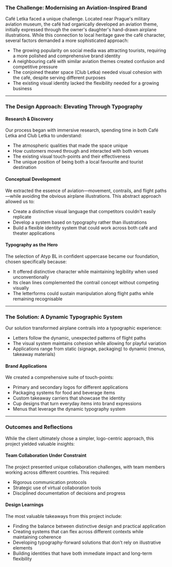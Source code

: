 ### The Challenge: Modernising an Aviation-Inspired Brand
Café Letka faced a unique challenge. Located near Prague's military aviation museum, the café had organically developed 
an aviation theme, initially expressed through the owner's daughter's hand-drawn airplane illustrations. 
While this connection to local heritage gave the café character, several factors demanded a more sophisticated approach:

- The growing popularity on social media was attracting tourists, requiring a more polished and comprehensive brand identity
- A neighbouring café with similar aviation themes created confusion and competitive pressure
- The conjoined theater space (Club Letka) needed visual cohesion with the café, despite serving different purposes
- The existing visual identity lacked the flexibility needed for a growing business

---

### The Design Approach: Elevating Through Typography
#### Research & Discovery
Our process began with immersive research, spending time in both Café Letka and Club Letka to understand:

- The atmospheric qualities that made the space unique
- How customers moved through and interacted with both venues
- The existing visual touch-points and their effectiveness
- The unique position of being both a local favourite and tourist destination

#### Conceptual Development
We extracted the essence of aviation—movement, contrails, and flight paths—while avoiding the obvious airplane illustrations. 
This abstract approach allowed us to:

- Create a distinctive visual language that competitors couldn't easily replicate
- Develop a system based on typography rather than illustrations
- Build a flexible identity system that could work across both café and theater applications

#### Typography as the Hero
The selection of Atyp BL in confident uppercase became our foundation, chosen specifically because:

- It offered distinctive character while maintaining legibility when used unconventionally
- Its clean lines complemented the contrail concept without competing visually
- The letterforms could sustain manipulation along flight paths while remaining recognisable

---

### The Solution: A Dynamic Typographic System
Our solution transformed airplane contrails into a typographic experience:

- Letters follow the dynamic, unexpected patterns of flight paths
- The visual system maintains cohesion while allowing for playful variation
- Applications range from static (signage, packaging) to dynamic (menus, takeaway materials)

#### Brand Applications
We created a comprehensive suite of touch-points:

- Primary and secondary logos for different applications
- Packaging systems for food and beverage items
- Custom takeaway carriers that showcase the identity
- Cup designs that turn everyday items into brand expressions
- Menus that leverage the dynamic typography system

---

### Outcomes and Reflections
While the client ultimately chose a simpler, logo-centric approach, this project yielded valuable insights:

#### Team Collaboration Under Constraint
The project presented unique collaboration challenges, with team members working across different countries. This required:

- Rigorous communication protocols
- Strategic use of virtual collaboration tools
- Disciplined documentation of decisions and progress

#### Design Learnings
The most valuable takeaways from this project include:

- Finding the balance between distinctive design and practical application
- Creating systems that can flex across different contexts while maintaining coherence
- Developing typography-forward solutions that don't rely on illustrative elements
- Building identities that have both immediate impact and long-term flexibility
